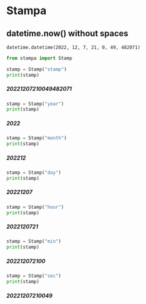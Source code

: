 # Stampa
## datetime.now() without spaces
```
datetime.datetime(2022, 12, 7, 21, 0, 49, 482071)
```

```python
from stampa import Stamp

stamp = Stamp("stamp")
print(stamp)
```
#####  20221207210049482071
```python
stamp = Stamp("year")
print(stamp)
```
##### 2022
```python
stamp = Stamp("month")
print(stamp)
```
##### 202212
```python
stamp = Stamp("day")
print(stamp)
```
#####  20221207
```python
stamp = Stamp("hour")
print(stamp)
```
#####  2022120721
```python
stamp = Stamp("min")
print(stamp)
```
#####  202212072100
```python
stamp = Stamp("sec")
print(stamp)
```
#####  20221207210049
